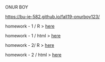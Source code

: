 ONUR BOY

https://bu-ie-582.github.io/fall19-onurboy123/


homework - 1 / R > [here](homework.ipynb)

homework - 1 / html > [here](index.html)

homework - 2/ R > [here](hw2.ipynb)

homework - 2 / html > [here](hw2.html)
